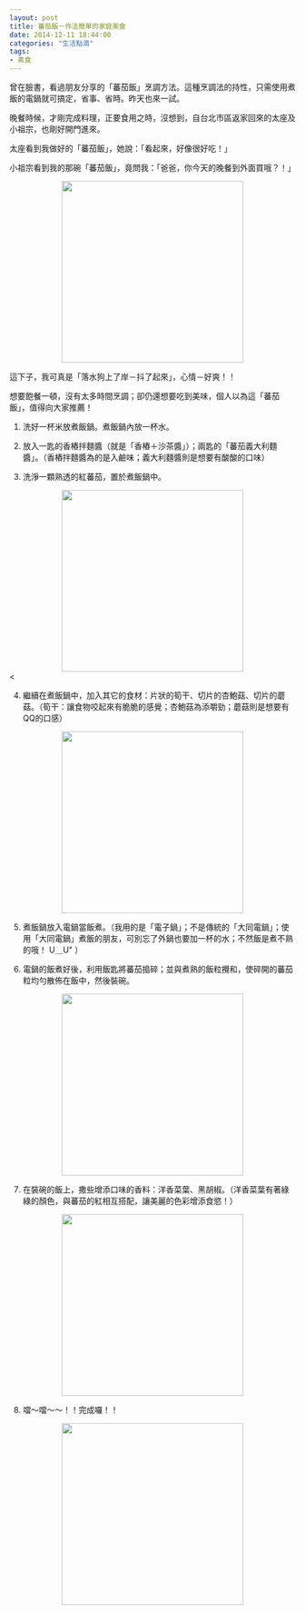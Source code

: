 ```yaml
---
layout: post
title: 蕃茄飯－作法簡單的家庭美食
date: 2014-12-11 18:44:00
categories: "生活點滴"
tags:
- 素食
---
```


曾在臉書，看過朋友分享的「蕃茄飯」烹調方法。這種烹調法的持性，只需使用煮飯的電鍋就可搞定，省事、省時。昨天也來一試。

晚餐時候，才剛完成料理，正要食用之時，沒想到，自台北市區返家回來的太座及小祖宗，也剛好開門進來。

太座看到我做好的「蕃茄飯」，她說：「看起來，好像很好吃！」

小祖宗看到我的那碗「蕃茄飯」，竟問我：「爸爸，你今天的晚餐到外面買哦？！」

<div class="separator" style="clear: both; text-align: center;"><a href="http://4.bp.blogspot.com/-0LG3X1eH1G0/VIk5UFTfxDI/AAAAAAAAetM/lql5tG_RVHk/s1600/IMG_1321.JPG" imageanchor="1" style="margin-left: 1em; margin-right: 1em;"><img border="0" src="http://4.bp.blogspot.com/-0LG3X1eH1G0/VIk5UFTfxDI/AAAAAAAAetM/lql5tG_RVHk/s1600/IMG_1321.JPG" height="320" width="320" /></a></div>

<!-- more -->
這下子，我可真是「落水狗上了岸－抖了起來」，心情－好爽！！

想要飽餐一頓，沒有太多時間烹調；卻仍還想要吃到美味，個人以為這「蕃茄飯」，值得向大家推薦！

  1. 洗好一杯米放煮飯鍋。煮飯鍋內放一杯水。

  2. 放入一匙的香樁拌麵醬（就是「香樁＋沙茶醬」）；兩匙的「蕃茄義大利麵醬」。（香樁拌麵醬為的是入鹼味；義大利麵醬則是想要有酸酸的口味）

  3. 洗淨一顆熟透的紅蕃茄，置於煮飯鍋中。

  <div class="separator" style="clear: both; text-align: center;"><a href="http://2.bp.blogspot.com/-2zoJORRY1kE/VIk7cUE-dyI/AAAAAAAAetY/Yiv_IUln9-8/s1600/IMG_1299.JPG" imageanchor="1" style="margin-left: 1em; margin-right: 1em;"><img border="0" src="http://2.bp.blogspot.com/-2zoJORRY1kE/VIk7cUE-dyI/AAAAAAAAetY/Yiv_IUln9-8/s1600/IMG_1299.JPG" height="320" width="320" /></a></div><

  4. 繼續在煮飯鍋中，加入其它的食材：片狀的筍干、切片的杏鮑菇、切片的蘑菇。（筍干：讓食物咬起來有脆脆的感覺；杏鮑菇為添嚼勁；蘑菇則是想要有QQ的口感）

  <div class="separator" style="clear: both; text-align: center;"><a href="http://3.bp.blogspot.com/-wZimQA70f0s/VIk7cRxzS5I/AAAAAAAAetg/4VXTVQYsLmU/s1600/IMG_1311.JPG" imageanchor="1" style="margin-left: 1em; margin-right: 1em;"><img border="0" src="http://3.bp.blogspot.com/-wZimQA70f0s/VIk7cRxzS5I/AAAAAAAAetg/4VXTVQYsLmU/s1600/IMG_1311.JPG" height="320" width="320" /></a></div>

  5. 煮飯鍋放入電鍋當飯煮。（我用的是「電子鍋」；不是傳統的「大同電鍋」；使用「大同電鍋」煮飯的朋友，可別忘了外鍋也要加一杯的水；不然飯是煮不熟的哦！ U＿U" ）

  6. 電鍋的飯煮好後，利用飯匙將蕃茄搗碎；並與煮熟的飯粒攪和，使碎開的蕃茄粒均勻散佈在飯中，然後裝碗。

  <div class="separator" style="clear: both; text-align: center;"><a href="http://4.bp.blogspot.com/-Wgdsnl0uiBQ/VIlv9RN6SOI/AAAAAAAAet4/YeH9kzY0qbc/s1600/IMG_1313.JPG" imageanchor="1" style="margin-left: 1em; margin-right: 1em;"><img border="0" src="http://4.bp.blogspot.com/-Wgdsnl0uiBQ/VIlv9RN6SOI/AAAAAAAAet4/YeH9kzY0qbc/s1600/IMG_1313.JPG" height="320" width="320" /></a></div>

  7. 在裝碗的飯上，撒些增添口味的香料：洋香菜葉、黑胡椒。（洋香菜葉有著綠綠的顏色，與蕃茄的紅相互搭配，讓美麗的色彩增添食慾！）

  <div class="separator" style="clear: both; text-align: center;"><a href="http://3.bp.blogspot.com/-EhjToubyezE/VIk7ceOK_qI/AAAAAAAAetc/f7REOsYhdqc/s1600/IMG_1318.JPG" imageanchor="1" style="margin-left: 1em; margin-right: 1em;"><img border="0" src="http://3.bp.blogspot.com/-EhjToubyezE/VIk7ceOK_qI/AAAAAAAAetc/f7REOsYhdqc/s1600/IMG_1318.JPG" height="320" width="320" /></a></div>

  8. 噹～噹～～！！完成囉！！

  <div class="separator" style="clear: both; text-align: center;"><a href="http://2.bp.blogspot.com/-lfuYLPwnYgs/VIlx0P5NiLI/AAAAAAAAeuE/G28cXillyWY/s1600/IMG_1322.JPG" imageanchor="1" style="margin-left: 1em; margin-right: 1em;"><img border="0" src="http://2.bp.blogspot.com/-lfuYLPwnYgs/VIlx0P5NiLI/AAAAAAAAeuE/G28cXillyWY/s1600/IMG_1322.JPG" height="320" width="320" /></a></div>
